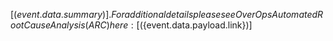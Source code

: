 [(${event.data.summary})]. For additional details please see OverOps Automated Root Cause Analysis (ARC) here:  [(${event.data.payload.link})]